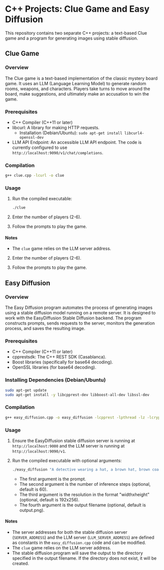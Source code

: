 # C++ Projects: Clue Game and Easy Diffusion

This repository contains two separate C++ projects: a text-based Clue game and a program for generating images using stable diffusion.

## Clue Game

### Overview

The Clue game is a text-based implementation of the classic mystery board game. It uses an LLM (Language Learning Model) to generate random rooms, weapons, and characters. Players take turns to move around the board, make suggestions, and ultimately make an accusation to win the game.

### Prerequisites

*   C++ Compiler (C++11 or later)
*   libcurl:  A library for making HTTP requests.
    *   Installation (Debian/Ubuntu): `sudo apt-get install libcurl4-openssl-dev`
*   LLM API Endpoint: An accessible LLM API endpoint. The code is currently configured to use `http://localhost:9090/v1/chat/completions`.

### Compilation

```bash
g++ clue.cpp -lcurl -o clue
```

### Usage

1.  Run the compiled executable:

    ```bash
    ./clue
    ```

2.  Enter the number of players (2-6).

3.  Follow the prompts to play the game.

#### Notes

*   The `clue` game relies on the LLM server address.

2.  Enter the number of players (2-6).

3.  Follow the prompts to play the game.

## Easy Diffusion

### Overview

The Easy Diffusion program automates the process of generating images using a stable diffusion model running on a remote server. It is designed to work with the EasyDiffusion Stable Diffusion backend. The program constructs prompts, sends requests to the server, monitors the generation process, and saves the resulting image.

### Prerequisites

*   C++ Compiler (C++11 or later)
*   cpprestsdk: The C++ REST SDK (Casablanca).
*   Boost libraries (specifically for base64 decoding).
*   OpenSSL libraries (for base64 decoding).

### Installing Dependencies (Debian/Ubuntu)

```bash
sudo apt-get update
sudo apt-get install -y libcpprest-dev libboost-all-dev libssl-dev
```

### Compilation

```bash
g++ easy_diffusion.cpp -o easy_diffusion -lcpprest -lpthread -lz -lcrypto -lssl
```

### Usage

1.  Ensure the EasyDiffusion stable diffusion server is running at `http://localhost:9000` and the LLM server is running at `http://localhost:9090/v1`.

2.  Run the compiled executable with optional arguments:

    ```bash
    ./easy_diffusion "A detective wearing a hat, a brown hat, brown coat." "25" "512x512" "detective.png"
    ```

    *   The first argument is the prompt.
    *   The second argument is the number of inference steps (optional, default is 60).
    *   The third argument is the resolution in the format "widthxheight" (optional, default is 192x256).
    *   The fourth argument is the output filename (optional, default is output.png).

#### Notes

*   The server addresses for both the stable diffusion server (`SERVER_ADDRESS`) and the LLM server (`LLM_SERVER_ADDRESS`) are defined as constants in the `easy_diffusion.cpp` code and can be modified.
*   The `clue` game relies on the LLM server address.
*   The stable diffusion program will save the output to the directory specified in the output filename. If the directory does not exist, it will be created.
